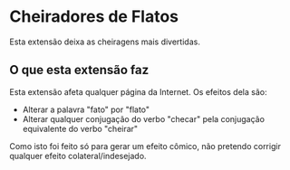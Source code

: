 # Cheiradores de Flatos

Esta extensão deixa as cheiragens mais divertidas.

## O que esta extensão faz

Esta extensão afeta qualquer página da Internet. Os efeitos dela são:

- Alterar a palavra "fato" por "flato"
- Alterar qualquer conjugação do verbo "checar" pela conjugação equivalente do verbo "cheirar"

Como isto foi feito só para gerar um efeito cômico, não pretendo corrigir qualquer efeito colateral/indesejado.
